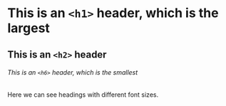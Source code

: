 # This is an `<h1>` header, which is the largest

## This is an `<h2>` header

###### This is an `<h6>` header, which is the smallest

Here we can see headings with different font sizes.
